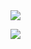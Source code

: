 <img src="https://github-readme-stats.vercel.app/api?username=rodrigomardonesalvarez&show_icons=true&theme=synthwave"/>

<a href=""> <img align="center" src="https://github-readme-stats-sigma-five.vercel.app/api/top-langs/?username=RodrigoMardonesAlvarez&theme=synthwave&line_height=40&hide=css"/> </a>

